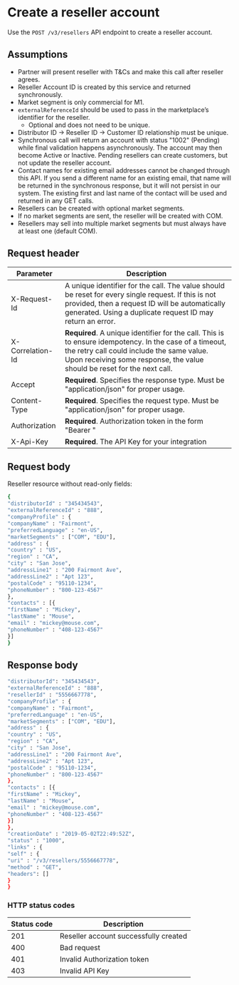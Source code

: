 # Create a reseller account

Use the `POST /v3/resellers` API endpoint to create a reseller account.

## Assumptions

* Partner will present reseller with T&Cs and make this call after reseller agrees.
* Reseller Account ID is created by this service and returned synchronously.
* Market segment is only commercial for M1.
* `externalReferenceId` should be used to pass in the marketplace’s identifier for the reseller.
  * Optional and does not need to be unique.
* Distributor ID -> Reseller ID -> Customer ID relationship must be unique.
* Synchronous call will return an account with status "1002" (Pending) while final validation happens asynchronously. The account may then become Active or Inactive. Pending resellers can create customers, but not update the reseller account.
* Contact names for existing email addresses cannot be changed through this API. If you send a different name for an existing email, that name will be returned in the synchronous response, but it will not persist in our system. The existing first and last name of the contact will be used and returned in any GET calls.
* Resellers can be created with optional market segments.
* If no market segments are sent, the reseller will be created with COM.
* Resellers may sell into multiple market segments but must always have at least one (default COM).

## Request header

|Parameter | Description |
|--|--|
| X-Request-Id | A unique identifier for the call. The value should be reset for every single request. If this is not provided, then a request ID will be automatically generated. Using a duplicate request ID may return an error.|
| X-Correlation-Id | **Required**. A unique identifier for the call. This is to ensure idempotency. In the case of a timeout, the retry call could include the same value. Upon receiving some response, the value should be reset for the next call.|
| Accept | **Required**. Specifies the response type. Must be "application/json" for proper usage. |
| Content-Type | **Required**. Specifies the request type. Must be "application/json" for proper usage. |
| Authorization | **Required**. Authorization token in the form "Bearer <token>" |
| X-Api-Key | **Required**. The API Key for your integration|

## Request body

Reseller resource without read-only fields:

```bash
{
"distributorId" : "345434543",
"externalReferenceId" : "888",
"companyProfile" : {
"companyName" : "Fairmont",
"preferredLanguage" : "en-US",
"marketSegments" : ["COM", "EDU"],
"address" : {
"country" : "US",
"region" : "CA",
"city" : "San Jose",
"addressLine1" : "200 Fairmont Ave",
"addressLine2" : "Apt 123",
"postalCode" : "95110-1234",
"phoneNumber" : "800-123-4567"
},
"contacts" : [{
"firstName" : "Mickey",
"lastName" : "Mouse",
"email" : "mickey@mouse.com",
"phoneNumber" : "408-123-4567"
}]
}
```

## Response body

```bash
"distributorId": "345434543",
"externalReferenceId" : "888",
"resellerId" : "5556667778",
"companyProfile" : {
"companyName" : "Fairmont",
"preferredLanguage" : "en-US",
"marketSegments" : ["COM", "EDU"],
"address" : {
"country" : "US",
"region" : "CA",
"city" : "San Jose",
"addressLine1" : "200 Fairmont Ave",
"addressLine2" : "Apt 123",
"postalCode" : "95110-1234",
"phoneNumber" : "800-123-4567"
},
"contacts" : [{
"firstName" : "Mickey",
"lastName" : "Mouse",
"email" : "mickey@mouse.com",
"phoneNumber" : "408-123-4567"
}]
},
"creationDate" : "2019-05-02T22:49:52Z",
"status" : "1000",
"links" : {
"self" : {
"uri" : "/v3/resellers/5556667778",
"method" : "GET",
"headers": []
}
}
```

### HTTP status codes

| Status code | Description |
|--|--|
|201|Reseller account successfully created|
|400 | Bad request|
|401|Invalid Authorization token|
|403| Invalid API Key|
